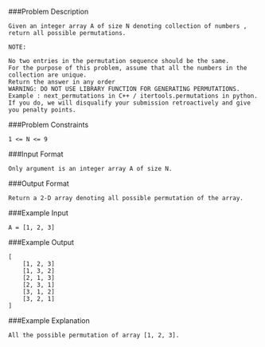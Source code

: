 ###Problem Description
```
Given an integer array A of size N denoting collection of numbers , return all possible permutations.

NOTE:

No two entries in the permutation sequence should be the same.
For the purpose of this problem, assume that all the numbers in the collection are unique.
Return the answer in any order
WARNING: DO NOT USE LIBRARY FUNCTION FOR GENERATING PERMUTATIONS.
Example : next_permutations in C++ / itertools.permutations in python.
If you do, we will disqualify your submission retroactively and give you penalty points.

```
###Problem Constraints
```
1 <= N <= 9
```



###Input Format
```
Only argument is an integer array A of size N.
```


###Output Format
```
Return a 2-D array denoting all possible permutation of the array.
```


###Example Input
```
A = [1, 2, 3]
```


###Example Output
```
[ 
    [1, 2, 3]
    [1, 3, 2]
    [2, 1, 3]
    [2, 3, 1]
    [3, 1, 2]
    [3, 2, 1] 
]
```

###Example Explanation

```
All the possible permutation of array [1, 2, 3].
```
